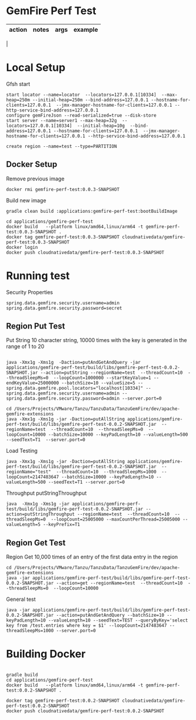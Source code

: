 # GemFire Perf Test


| action | notes | args | example |
|--------|-------|------|---------|
| 

# Local Setup

Gfsh start

```shell
start locator --name=locator  --locators=127.0.0.1[10334]  --max-heap=250m --initial-heap=250m --bind-address=127.0.0.1 --hostname-for-clients=127.0.0.1  --jmx-manager-hostname-for-clients=127.0.0.1 --http-service-bind-address=127.0.0.1
configure gemFireJson --read-serialized=true --disk-store
start server --name=server1 --max-heap=32g  --locators=127.0.0.1[10334]  --initial-heap=10g  --bind-address=127.0.0.1 --hostname-for-clients=127.0.0.1  --jmx-manager-hostname-for-clients=127.0.0.1 --http-service-bind-address=127.0.0.1
```


```shell
create region --name=test --type=PARTITION
```
## Docker Setup


Remove previous image
```shell
docker rmi gemfire-perf-test:0.0.3-SNAPSHOT
```

Build new image
```shell
gradle clean build :applications:gemfire-perf-test:bootBuildImage
```




```shell script
cd applications/gemfire-perf-test
docker build   --platform linux/amd64,linux/arm64 -t gemfire-perf-test:0.0.3-SNAPSHOT .
docker tag gemfire-perf-test:0.0.3-SNAPSHOT cloudnativedata/gemfire-perf-test:0.0.3-SNAPSHOT 
docker login
docker push cloudnativedata/gemfire-perf-test:0.0.3-SNAPSHOT

```


# Running test

Security Properties
```properties
spring.data.gemfire.security.username=admin
spring.data.gemfire.security.password=secret
```

## Region Put Test



Put String 10 character string, 10000 times with the key is generated in the range of 1 to 20

```shell

java -Xmx1g -Xms1g  -Daction=putAndGetAndQuery -jar applications/gemfire-perf-test/build/libs/gemfire-perf-test-0.0.2-SNAPSHOT.jar --action=putString --regionName=test  --threadCount=10  --threadSleepMs=0  --loopCount=1000000 --startKeyValue=1 --endKeyValue=25000000 --batchSize=10 --valueSize=5 --spring.data.gemfire.pool.locators="localhost[10334]" --spring.data.gemfire.security.username=admin --spring.data.gemfire.security.password=admin --server.port=0

```


```shell
cd /Users/Projects/VMware/Tanzu/TanzuData/TanzuGemFire/dev/apache-gemfire-extensions
java -Xmx1g -Xms1g -jar -Daction=putAllString applications/gemfire-perf-test/build/libs/gemfire-perf-test-0.0.2-SNAPSHOT.jar  --regionName=test  --threadCount=10  --threadSleepMs=0  --loopCount=10000 --batchSize=10000 --keyPadLength=10 --valueLength=500 --seedText=T1  --server.port=0
```


Load Testing

```shell
java -Xmx1g -Xms1g -jar -Daction=putAllString applications/gemfire-perf-test/build/libs/gemfire-perf-test-0.0.2-SNAPSHOT.jar  --regionName="test"  --threadCount=10  --threadSleepMs=1000  --loopCount=2147483647 --batchSize=10000 --keyPadLength=10 --valueLength=500 --seedText=T1 --server.port=0
```



Throughput putStringThroughput



```shell
java  -Xmx1g -Xms1g -jar applications/gemfire-perf-test/build/libs/gemfire-perf-test-0.0.2-SNAPSHOT.jar --action=putStringThroughput --regionName=test  --threadCount=10  --threadSleepMs=0  --loopCount=25005000 --maxCountPerThread=25005000 --valueLength=5 --keyPrefix=T1
```
## Region Get Test


Region Get 10,000 times of an entry of the first data entry in the region
```shell
cd /Users/Projects/VMware/Tanzu/TanzuData/TanzuGemFire/dev/apache-gemfire-extensions
java -jar applications/gemfire-perf-test/build/libs/gemfire-perf-test-0.0.2-SNAPSHOT.jar --action=get --regionName=test  --threadCount=10  --threadSleepMs=0  --loopCount=10000
```


General test


```shell
java -jar applications/gemfire-perf-test/build/libs/gemfire-perf-test-0.0.2-SNAPSHOT.jar --action=putAndGetAndQuery --batchSize=10 --keyPadLength=10 --valueLength=10 --seedText=TEST --queryByKey='select key from /test.entries where key = $1' --loopCount=2147483647 --threadSleepMs=1000 --server.port=0
```


# Building Docker

```shell

gradle build
cd applications/gemfire-perf-test
docker build   --platform linux/amd64,linux/arm64 -t gemfire-perf-test:0.0.2-SNAPSHOT .
```

```shell
docker tag gemfire-perf-test:0.0.2-SNAPSHOT cloudnativedata/gemfire-perf-test:0.0.2-SNAPSHOT
docker push cloudnativedata/gemfire-perf-test:0.0.2-SNAPSHOT
```